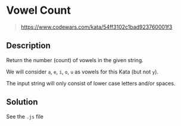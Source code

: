 # Vowel Count

> https://www.codewars.com/kata/54ff3102c1bad923760001f3

## Description

Return the number (count) of vowels in the given string.

We will consider `a`, `e`, `i`, `o`, `u` as vowels for this Kata (but not `y`).

The input string will only consist of lower case letters and/or spaces.

## Solution

See the `.js` file
